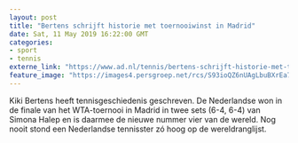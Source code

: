 ```yaml
---
layout: post
title: "Bertens schrijft historie met toernooiwinst in Madrid"
date: Sat, 11 May 2019 16:22:00 GMT
categories: 
- sport 
- tennis 
externe_link: "https://www.ad.nl/tennis/bertens-schrijft-historie-met-toernooiwinst-in-madrid~a9fb5ddc/"
feature_image: "https://images4.persgroep.net/rcs/S93ioQZ6nUAgLbuBXrEa79wx3Ds/diocontent/148006224/_fitwidth/400/?appId=21791a8992982cd8da851550a453bd7f&quality=0.7"
---
```


Kiki Bertens heeft tennisgeschiedenis geschreven. De Nederlandse won in de finale van het WTA-toernooi in Madrid in twee sets (6-4, 6-4) van Simona Halep en is daarmee de nieuwe nummer vier van de wereld. Nog nooit stond een Nederlandse tennisster zó hoog op de wereldranglijst.
